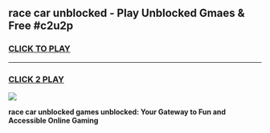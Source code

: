 
## race car unblocked - Play Unblocked Gmaes & Free #c2u2p
<h3>
<a href="https://news.freeplayer.one?title=race_car_unblocked&ref=27F">CLICK TO PLAY</a></h3>
<hr>

<h3>
<a href="https://news.freeplayer.one?title=race_car_unblocked&ref=27F">CLICK 2 PLAY</a>
  
</h3>

<a href="https://news.freeplayer.one?title=race_car_unblocked&ref=27F/"><img src="https://clearcache.store/games.png"></a>


**race car unblocked games unblocked: Your Gateway to Fun and Accessible Online Gaming**
